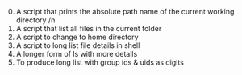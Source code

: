 0. A script that prints the absolute path name of the current working directory /n
1. A script that list all files in the current folder
2. A script to change to home directory
3. A script to long list file details in shell
4. A longer form of ls with more details 
5. To produce long list with group ids & uids as digits 
